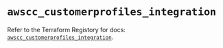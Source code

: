 # `awscc_customerprofiles_integration`

Refer to the Terraform Registory for docs: [`awscc_customerprofiles_integration`](https://registry.terraform.io/providers/hashicorp/awscc/0.70.0/docs/resources/customerprofiles_integration).

